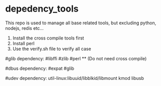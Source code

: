 # depedency_tools
This repo is used to manage all base related tools, but excluding python, nodejs, redis etc...
1. Install the cross compile tools first
2. Install perl
3. Use the verify.sh file to verify all case

#glib
    dependency:
    #libffi
    #zlib
    #perl ** (Do not need cross compile)
    
#dbus
    dependency:
    #expat
    #glib
    
#udev
    dependency:
    util-linux:libuuid/libblkid/libmount
    kmod
    libusb

